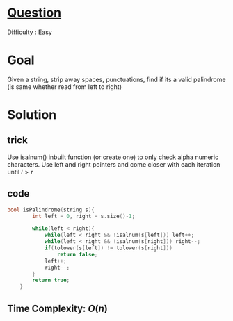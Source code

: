 # [Question](https://leetcode.com/problems/valid-palindrome/)
Difficulty : Easy

# Goal
Given a string, strip away spaces, punctuations, find if its a valid palindrome (is same whether read from left to right)

# Solution
## trick
Use isalnum() inbuilt function (or create one) to only check alpha numeric characters. Use left and right pointers and come closer with each iteration until $l > r$

## code
```cpp
bool isPalindrome(string s){
        int left = 0, right = s.size()-1;

        while(left < right){
            while(left < right && !isalnum(s[left])) left++;
            while(left < right && !isalnum(s[right])) right--;
            if(tolower(s[left]) != tolower(s[right]))
                return false;
            left++;
            right--;
        }
        return true;
    }
```
## Time Complexity: $O(n)$
